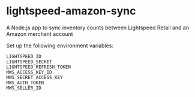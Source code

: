 # lightspeed-amazon-sync

A Node.js app to sync inventory counts between Lightspeed Retail and an Amazon merchant account

Set up the following environment variables:

```
LIGHTSPEED_ID
LIGHTSPEED_SECRET
LIGHTSPEED_REFRESH_TOKEN
MWS_ACCESS_KEY_ID
MWS_SECRET_ACCESS_KEY
MWS_AUTH_TOKEN
MWS_SELLER_ID
```

